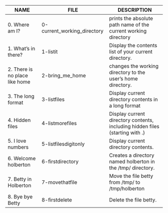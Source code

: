 | NAME| FILE| DESCRIPTION|
| ----- | ---- | ---- |
| 0. Where am I? | 0-current_working_directory | prints the absolute path name of the current working directory|
| 1. What’s in there? | 1-listit| Display the contents list of your current directory.|
| 2. There is no place like home| 2-bring_me_home| changes the working directory to the user’s home directory.|
| 3. The long format| 3-listfiles| Display current directory contents in a long format|
| 4. Hidden files| 4-listmorefiles| Display current directory contents, including hidden files (starting with .)|
| 5. I love numbers | 5-listfilesdigitonly| Display current directory contents.|
| 6. Welcome holberton | 6-firstdirectory| Creates a directory named holberton in the /tmp/ directory.|
| 7. Betty in Holberton  | 7-movethatfile| Move the file betty from /tmp/ to /tmp/holberton|
| 8. Bye bye Betty  | 8-firstdelete| Delete the file betty.|
